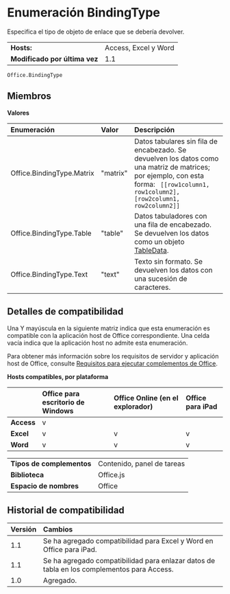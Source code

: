 
# <a name="bindingtype-enumeration"></a>Enumeración BindingType
 Especifica el tipo de objeto de enlace que se debería devolver.

|||
|:-----|:-----|
|**Hosts:**|Access, Excel y Word|
|**Modificado por última vez**|1.1|

```
Office.BindingType
```


## <a name="members"></a>Miembros


**Valores**


|**Enumeración**|**Valor**|**Descripción**|
|:-----|:-----|:-----|
|Office.BindingType.Matrix|"matrix"|Datos tabulares sin fila de encabezado. Se devuelven los datos como una matriz de matrices; por ejemplo, con esta forma: ` [[row1column1, row1column2],[row2column1, row2column2]]`|
|Office.BindingType.Table|"table"|Datos tabuladores con una fila de encabezado. Se devuelven los datos como un objeto [TableData](../../reference/shared/tabledata.md).|
|Office.BindingType.Text|"text"|Texto sin formato. Se devuelven los datos con una sucesión de caracteres.|

## <a name="support-details"></a>Detalles de compatibilidad


Una Y mayúscula en la siguiente matriz indica que esta enumeración es compatible con la aplicación host de Office correspondiente. Una celda vacía indica que la aplicación host no admite esta enumeración.

Para obtener más información sobre los requisitos de servidor y aplicación host de Office, consulte [Requisitos para ejecutar complementos de Office](../../docs/overview/requirements-for-running-office-add-ins.md).


**Hosts compatibles, por plataforma**


||**Office para escritorio de Windows**|**Office Online (en el explorador)**|**Office para iPad**|
|:-----|:-----|:-----|:-----|
|**Access**|v|||
|**Excel**|v|v|v|
|**Word**|v|v|v|

|||
|:-----|:-----|
|**Tipos de complementos**|Contenido, panel de tareas|
|**Biblioteca**|Office.js|
|**Espacio de nombres**|Office|

## <a name="support-history"></a>Historial de compatibilidad



|**Versión**|**Cambios**|
|:-----|:-----|
|1.1|Se ha agregado compatibilidad para Excel y Word en Office para iPad.|
|1.1|Se ha agregado compatibilidad para enlazar datos de tabla en los complementos para Access.|
|1.0|Agregado.|
